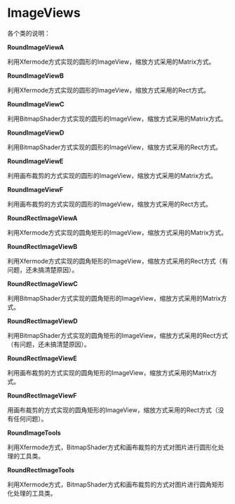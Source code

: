 # ImageViews

各个类的说明：

**RoundImageViewA**  

利用Xfermode方式实现的圆形的ImageView，缩放方式采用的Matrix方式。

**RoundImageViewB** 

利用Xfermode方式实现的圆形的ImageView，缩放方式采用的Rect方式。

**RoundImageViewC**  

利用BitmapShader方式实现的圆形的ImageView，缩放方式采用的Matrix方式。

**RoundImageViewD** 

利用BitmapShader方式实现的圆形的ImageView，缩放方式采用的Rect方式。

**RoundImageViewE**  

利用画布裁剪的方式实现的圆形的ImageView，缩放方式采用的Matrix方式。

**RoundImageViewF** 

利用画布裁剪的方式实现的圆形的ImageView，缩放方式采用的Rect方式。

**RoundRectImageViewA**  

利用Xfermode方式实现的圆角矩形的ImageView，缩放方式采用的Matrix方式。

**RoundRectImageViewB**  

利用Xfermode方式实现的圆角矩形的ImageView，缩放方式采用的Rect方式（有问题，还未搞清楚原因）。

**RoundRectImageViewC**  

利用BitmapShader方式实现的圆角矩形的ImageView，缩放方式采用的Matrix方式。

**RoundRectImageViewD** 

利用BitmapShader方式实现的圆角矩形的ImageView，缩放方式采用的Rect方式（有问题，还未搞清楚原因）。

**RoundRectImageViewE**  

利用画布裁剪的方式实现的圆角矩形的ImageView，缩放方式采用的Matrix方式。

**RoundRectImageViewF**  

用画布裁剪的方式实现的圆角矩形的ImageView，缩放方式采用的Rect方式（没有任何问题）。

**RoundImageTools** 

利用Xfermode方式，BitmapShader方式和画布裁剪的方式对图片进行圆形化处理的工具类。

**RoundRectImageTools** 

利用Xfermode方式，BitmapShader方式和画布裁剪的方式对图片进行圆角矩形化处理的工具类。

